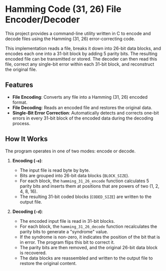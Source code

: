# Hamming Code (31, 26) File Encoder/Decoder

This project provides a command-line utility written in C to encode and decode files using the Hamming (31, 26) error-correcting code.

This implementation reads a file, breaks it down into 26-bit data blocks, and encodes each one into a 31-bit block by adding 5 parity bits. The resulting encoded file can be transmitted or stored. The decoder can then read this file, correct any single-bit error within each 31-bit block, and reconstruct the original file.

## Features

- **File Encoding**: Converts any file into a Hamming (31, 26) encoded format.
- **File Decoding**: Reads an encoded file and restores the original data.
- **Single-Bit Error Correction**: Automatically detects and corrects one-bit errors in every 31-bit block of the encoded data during the decoding process.

## How It Works

The program operates in one of two modes: encode or decode.

1.  **Encoding (`-e`)**:
    -   The input file is read byte by byte.
    -   Bits are grouped into 26-bit data blocks (`BLOCK_SIZE`).
    -   For each block, the `hamming_31_26_encode` function calculates 5 parity bits and inserts them at positions that are powers of two (1, 2, 4, 8, 16).
    -   The resulting 31-bit coded blocks (`CODED_SIZE`) are written to the output file.

2.  **Decoding (`-d`)**:
    -   The encoded input file is read in 31-bit blocks.
    -   For each block, the `hamming_31_26_decode` function recalculates the parity bits to generate a "syndrome" value.
    -   If the syndrome is non-zero, it indicates the position of the bit that is in error. The program flips this bit to correct it.
    -   The parity bits are then removed, and the original 26-bit data block is recovered.
    -   The data blocks are reassembled and written to the output file to restore the original content.
